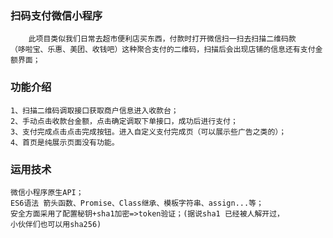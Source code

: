 ### 扫码支付微信小程序

        此项目类似我们日常去超市便利店买东西，付款时打开微信扫一扫去扫描二维码款
    （哆啦宝、乐惠、美团、收钱吧）这种聚合支付的二维码，扫描后会出现店铺的信息还有支付金额界面；
    
### 功能介绍
    1、扫描二维码调取接口获取商户信息进入收款台；
    2、手动点击收款台金额，点击确定调取下单接口，成功后进行支付；
    3、支付完成点击点击完成按钮。进入自定义支付完成页（可以展示些广告之类的）；
    4、首页是纯展示页面没有功能。

### 运用技术
    微信小程序原生API；
    ES6语法 箭头函数、Promise、Class继承、模板字符串、assign...等；
    安全方面采用了配置秘钥+sha1加密=>token验证；(据说sha1 已经被人解开过，
    小伙伴们也可以用sha256)
    